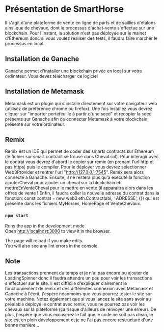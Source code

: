 # Présentation de SmartHorse

Il s'agit d'une plateforme de vente en ligne de parts et de saillies d'étalons ainsi que de chevaux, dont le processus d'achat-vente s'effectue sur une blockchain. Pour l'instant, la solution n'est pas déployée sur le mainet d'Ethereum donc si vous voulez réaliser des tests, il faudra faire marcher le processus en local. 

## Installation de Ganache 

Ganache permet d'installer une blockchain privée en local sur votre ordinateur. Vous devez télécharger ce logiciel 

## Installation de Metamask

Metamask est un plugin qui s'installe directement sur votre navigateur web (utilisez de préférence chrome ou firefox). Une fois installez vous devrez cliquer sur "importer portefeuille à partir d'une seed" et recopier la seed présente sur Ganache afin de connecter Metamask à votre blockchain présente sur votre ordinateur. 

## Remix 

Remix est un IDE qui permet de coder des smarts contracts sur Ethereum (le fichier sur smart contract se trouve dans Cheval.sol). Pour interagir avec le contrat vous devrez d'abord le copier sur remix (en prenant l'url http et pas https) puis le compiler. Pour le déployer vous devrez sélectionner Web3Provider et rentrer l'url "http://127.0.0.1:7545". 
Remix sera alors connecté à Ganache. Ensuite, il ne restera plus qu'à executé la fonction ajouterCheval pour ajouter un cheval sur la blockchain et mettreEnVenteCheval pour le mettre en vente (il apparaitra alors dans les offres de vente ! Enfin, il faudra coller la nouvelle adresse du contrat dans la fonction: const contrat = new web3.eth.Contract(abi, '  ADRESSE', {}) qui est présente dans les fichiers MyHorses, HomePage et VenteChevaux. 



### `npm start`

Runs the app in the development mode.\
Open [http://localhost:3000](http://localhost:3000) to view it in the browser.

The page will reload if you make edits.\
You will also see any lint errors in the console.


## Note 

Les transactions prennent du temps et je n'ai pas encore pu ajouter de LoadingSpinner donc il faudra attendre un peu pour voir les transactions s'effectuer sur le site. Il est difficile d'expliquer clairement le fonctionnement de remix et des différentes connexion avec Metamask et Ganache à l'écrit, j'espère néanmoins que vous pourrez tester le site sur votre machine. Notez également que si vous lancez le site sans avoir au préalable déployé le contrat avec remix, vous ne pourrez pas voir les chevaux sur la plateforme (ça risque d'ailleurs de renvoyer une erreur). De plus, j'espère que vous excuserez le fait que le code ne soit pas clean, le site est en plein développement et je ne l'ai pas encore restructuré d'une bonne manière...
